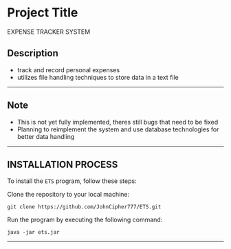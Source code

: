 # Project Title

EXPENSE TRACKER SYSTEM

## Description
 - track and record personal expenses
 - utilizes file handling techniques to store data in a text file
-----------------------------------
## Note 
- This is not yet fully implemented, theres still bugs that need to be fixed
- Planning to reimplement the system and use database technologies for better data handling
-----------------------------------
## INSTALLATION PROCESS
To install the `ETS` program, follow these steps:

Clone the repository to your local machine:
```
git clone https://github.com/JohnCipher777/ETS.git
```
Run the program by executing the following command:
```
java -jar ets.jar
```
---------------------------------
